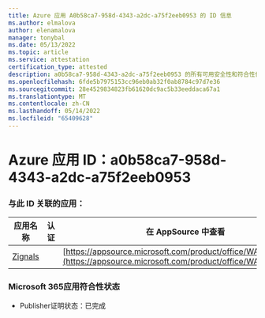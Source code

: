 ```yaml
---
title: Azure 应用 A0b58ca7-958d-4343-a2dc-a75f2eeb0953 的 ID 信息
ms.author: elmalova
author: elenamalova
manager: tonybal
ms.date: 05/13/2022
ms.topic: article
ms.service: attestation
certification_type: attested
description: a0b58ca7-958d-4343-a2dc-a75f2eeb0953 的所有可用安全性和符合性信息。
ms.openlocfilehash: 6fde5b7975153cc96eb0ab32f0ab8784c97d7e36
ms.sourcegitcommit: 28e4529834823fb61620dc9ac5b33eeddaca67a1
ms.translationtype: MT
ms.contentlocale: zh-CN
ms.lasthandoff: 05/14/2022
ms.locfileid: "65409628"
---
```

# <a name="azure-app-id-a0b58ca7-958d-4343-a2dc-a75f2eeb0953"></a>Azure 应用 ID：a0b58ca7-958d-4343-a2dc-a75f2eeb0953


### <a name="apps-associated-with-this-id"></a>与此 ID 关联的应用：
| **应用名称** | **认证** | **在 AppSource 中查看** |
|--------------|---------------|-----------------------|
| [Zignals](../forward/WA200003201.md) |  | [https://appsource.microsoft.com/product/office/WA200003201](https://appsource.microsoft.com/product/office/WA200003201) |

### <a name="microsoft-365-app-compliance-status"></a>Microsoft 365应用符合性状态
- Publisher证明状态：已完成
